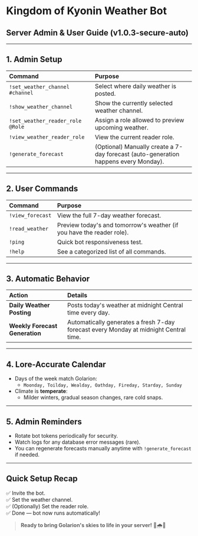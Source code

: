 
# Kingdom of Kyonin Weather Bot

## Server Admin & User Guide (v1.0.3-secure-auto)

---

## 1. Admin Setup

| Command | Purpose |
|:---|:---|
| `!set_weather_channel #channel` | Select where daily weather is posted. |
| `!show_weather_channel` | Show the currently selected weather channel. |
| `!set_weather_reader_role @Role` | Assign a role allowed to preview upcoming weather. |
| `!view_weather_reader_role` | View the current reader role. |
| `!generate_forecast` | (Optional) Manually create a 7-day forecast (auto-generation happens every Monday). |

---

## 2. User Commands

| Command | Purpose |
|:---|:---|
| `!view_forecast` | View the full 7-day weather forecast. |
| `!read_weather` | Preview today's and tomorrow's weather (if you have the reader role). |
| `!ping` | Quick bot responsiveness test. |
| `!help` | See a categorized list of all commands. |

---

## 3. Automatic Behavior

| Action | Details |
|:---|:---|
| **Daily Weather Posting** | Posts today's weather at midnight Central time every day. |
| **Weekly Forecast Generation** | Automatically generates a fresh 7-day forecast every Monday at midnight Central time. |

---

## 4. Lore-Accurate Calendar

- Days of the week match Golarion:
  - `Moonday, Toilday, Wealday, Oathday, Fireday, Starday, Sunday`
- Climate is **temperate**:
  - Milder winters, gradual season changes, rare cold snaps.

---

## 5. Admin Reminders

- Rotate bot tokens periodically for security.
- Watch logs for any database error messages (rare).
- You can regenerate forecasts manually anytime with `!generate_forecast` if needed.

---

## Quick Setup Recap

✅ Invite the bot.  
✅ Set the weather channel.  
✅ (Optionally) Set the reader role.  
✅ Done — bot now runs automatically!

> **Ready to bring Golarion's skies to life in your server!** 🌊🌧️💖
